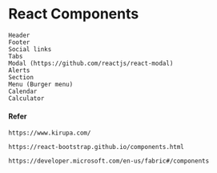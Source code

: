 # React Components

```
Header
Footer
Social links
Tabs
Modal (https://github.com/reactjs/react-modal)
Alerts
Section
Menu (Burger menu)
Calendar
Calculator
```

#### Refer

```
https://www.kirupa.com/

https://react-bootstrap.github.io/components.html

https://developer.microsoft.com/en-us/fabric#/components
```



